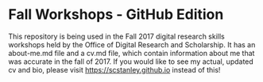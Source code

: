 # Fall Workshops - GitHub Edition

This repository is being used in the Fall 2017 digital research skills workshops held by the Office of Digital Research and Scholarship. It has an about-me.md file and a cv.md file, which contain information about me that was accurate in the fall of 2017. If you would like to see my actual, updated cv and bio, please visit https://scstanley.github.io instead of this!